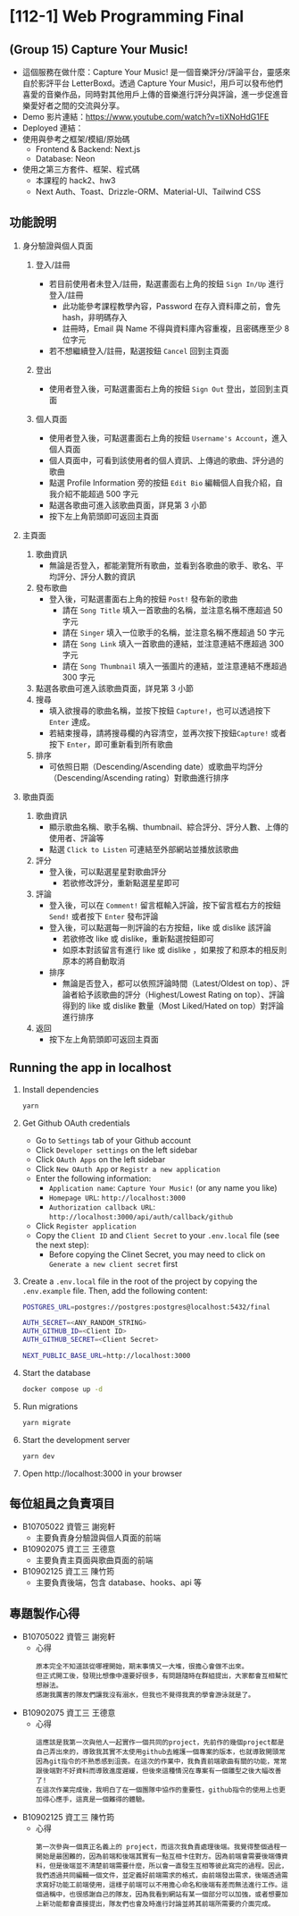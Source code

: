# [112-1] Web Programming Final

## (Group 15) Capture Your Music!

- 這個服務在做什麼：Capture Your Music! 是一個音樂評分/評論平台，靈感來自於影評平台 LetterBoxd。透過 Capture Your Music!，用戶可以發布他們喜愛的音樂作品，同時對其他用戶上傳的音樂進行評分與評論，進一步促進音樂愛好者之間的交流與分享。
- Demo 影片連結：https://www.youtube.com/watch?v=tiXNoHdG1FE
- Deployed 連結：
- 使用與參考之框架/模組/原始碼
   - Frontend & Backend: Next.js
   - Database: Neon
- 使用之第三方套件、框架、程式碼
   - 本課程的 hack2、hw3
   - Next Auth、Toast、Drizzle-ORM、Material-UI、Tailwind CSS

## 功能說明

1. 身分驗證與個人頁面
   1. 登入/註冊
      - 若目前使用者未登入/註冊，點選畫面右上角的按鈕 `Sign In/Up` 進行登入/註冊
         - 此功能參考課程教學內容，Password 在存入資料庫之前，會先 hash，非明碼存入
         - 註冊時，Email 與 Name 不得與資料庫內容重複，且密碼應至少 8 位字元
      - 若不想繼續登入/註冊，點選按鈕 `Cancel` 回到主頁面

   2. 登出
      - 使用者登入後，可點選畫面右上角的按鈕 `Sign Out` 登出，並回到主頁面

   3. 個人頁面
      - 使用者登入後，可點選畫面右上角的按鈕 `Username's Account`，進入個人頁面
      - 個人頁面中，可看到該使用者的個人資訊、上傳過的歌曲、評分過的歌曲
      - 點選 Profile Information 旁的按鈕 `Edit Bio` 編輯個人自我介紹，自我介紹不能超過 500 字元
      - 點選各歌曲可進入該歌曲頁面，詳見第 3 小節
      - 按下左上角箭頭即可返回主頁面

2. 主頁面
   1. 歌曲資訊
      - 無論是否登入，都能瀏覽所有歌曲，並看到各歌曲的歌手、歌名、平均評分、評分人數的資訊
   2. 發布歌曲
      - 登入後，可點選畫面右上角的按鈕 `Post!` 發布新的歌曲
         - 請在 `Song Title` 填入一首歌曲的名稱，並注意名稱不應超過 50 字元
         - 請在 `Singer` 填入一位歌手的名稱，並注意名稱不應超過 50 字元
         - 請在 `Song Link` 填入一首歌曲的連結，並注意連結不應超過 300 字元
         - 請在 `Song Thumbnail` 填入一張圖片的連結，並注意連結不應超過 300 字元
   3. 點選各歌曲可進入該歌曲頁面，詳見第 3 小節
   4. 搜尋
      - 填入欲搜尋的歌曲名稱，並按下按鈕 `Capture!`，也可以透過按下 `Enter` 達成。
      - 若結束搜尋，請將搜尋欄的內容清空，並再次按下按鈕`Capture!` 或者按下 `Enter`，即可重新看到所有歌曲
   5. 排序
      - 可依照日期（Descending/Ascending date）或歌曲平均評分（Descending/Ascending rating）對歌曲進行排序

3. 歌曲頁面
   1. 歌曲資訊
      - 顯示歌曲名稱、歌手名稱、thumbnail、綜合評分、評分人數、上傳的使用者、評論等
      - 點選 `Click to Listen` 可連結至外部網站並播放該歌曲
   2. 評分
      - 登入後，可以點選星星對歌曲評分
         - 若欲修改評分，重新點選星星即可
   3. 評論
      - 登入後，可以在 `Comment!` 留言框輸入評論，按下留言框右方的按鈕 `Send!` 或者按下 `Enter` 發布評論
      - 登入後，可以點選每一則評論的右方按鈕，like 或 dislike 該評論
         - 若欲修改 like 或 dislike，重新點選按鈕即可
         - 如原本對該留言有進行 like 或 dislike ，如果按了和原本的相反則原本的將自動取消
      - 排序
         - 無論是否登入，都可以依照評論時間（Latest/Oldest on top）、評論者給予該歌曲的評分（Highest/Lowest Rating on top）、評論得到的 like 或 dislike 數量（Most Liked/Hated on top）對評論進行排序
   4. 返回
      - 按下左上角箭頭即可返回主頁面

## Running the app in localhost

1. Install dependencies

   ```bash
   yarn
   ```

2. Get Github OAuth credentials
   - Go to `Settings` tab of your Github account
   - Click `Developer settings` on the left sidebar
   - Click `OAuth Apps` on the left sidebar
   - Click `New OAuth App` or `Registr a new application`
   - Enter the following information:
     - `Application name`: `Capture Your Music!` (or any name you like)
     - `Homepage URL`: `http://localhost:3000`
     - `Authorization callback URL`: `http://localhost:3000/api/auth/callback/github`
   - Click `Register application`
   - Copy the `Client ID` and `Client Secret` to your `.env.local` file (see the next step):
     - Before copying the Clinet Secret, you may need to click on `Generate a new client secret` first

3. Create a `.env.local` file in the root of the project by copying the `.env.example` file. Then, add the following content:

   ```bash
   POSTGRES_URL=postgres://postgres:postgres@localhost:5432/final

   AUTH_SECRET=<ANY_RANDOM_STRING>
   AUTH_GITHUB_ID=<Client ID>
   AUTH_GITHUB_SECRET=<Client Secret>

   NEXT_PUBLIC_BASE_URL=http://localhost:3000
   ```

4. Start the database
   ```bash
   docker compose up -d
   ```

5. Run migrations
   ```bash
   yarn migrate
   ```

6. Start the development server
   ```bash
   yarn dev
   ```

7. Open http://localhost:3000 in your browser

## 每位組員之負責項目

- B10705022 資管三 謝宛軒
   - 主要負責身分驗證與個人頁面的前端
- B10902075 資工三 王德意
   - 主要負責主頁面與歌曲頁面的前端
- B10902125 資工三 陳竹筠
   - 主要負責後端，包含 database、hooks、api 等

## 專題製作心得

- B10705022 資管三 謝宛軒
   - 心得
      ```
      原本完全不知道該從哪裡開始，期末事情又一大堆，很擔心會做不出來。
      但正式開工後，發現比想像中還要好很多，有問題隨時在群組提出，大家都會互相幫忙想辦法。
      感謝我厲害的隊友們讓我沒有溺水，但我也不覺得我真的學會游泳就是了。
      ```
- B10902075 資工三 王德意
   - 心得
      ```
      這應該是我第一次與他人一起實作一個共同的project，先前作的幾個project都是自己弄出來的，導致我其實不太使用github去維護一個專案的版本，也就導致開頭常因為git指令的不熟悉感到沮喪。在這次的作業中，我負責前端歌曲有關的功能，常常跟後端對不好資料而導致進度遲緩，但後來這種情況在專案有一個雛型之後大幅改善了!
      在這次作業完成後，我明白了在一個團隊中協作的重要性，github指令的使用上也更加得心應手，這真是一個難得的體驗。
      ```
- B10902125 資工三 陳竹筠
   - 心得  
      ```
      第一次參與一個真正名義上的 project，而這次我負責處理後端。我覺得整個過程一開始是最困難的，因為前端和後端其實有一點互相卡住對方。因為前端會需要後端傳資料，但是後端並不清楚前端需要什麼，所以會一直發生互相等彼此寫完的過程。因此，我們透過共同編輯一個文件，並定義好前端需求的格式，由前端發出需求，後端透過需求寫好功能工前端使用，這樣子前端可以不用擔心命名和後端有差而無法進行工作。這個過稱中，也很感謝自己的隊友，因為我看到網站有某一個部分可以加強，或者想要加上新功能都會直接提出，隊友們也會及時進行討論並將其前端所需要的介面完成。
      ```
